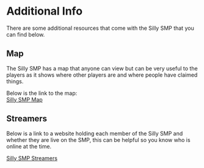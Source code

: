 # Additional Info
There are some additional resources that come with the Silly SMP that you can find below.

## Map
The Silly SMP has a map that anyone can view but can be very useful to the players as it shows where other players are and where people have claimed things.

Below is the link to the map:<br>
[Silly SMP Map](https://map.sillysmp.net)

## Streamers
Below is a link to a website holding each member of the Silly SMP and whether they are live on the SMP, this can be helpful so you know who is online at the time.

[Silly SMP Streamers](https://info.sillysmp.net)